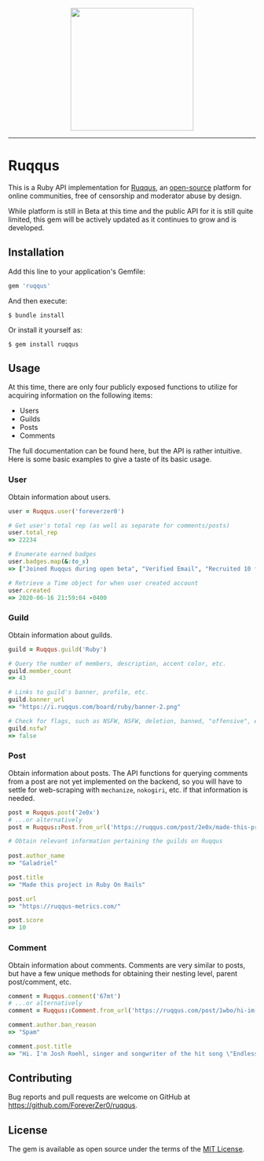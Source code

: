 <p align="center">
<img src="https://raw.githubusercontent.com/ruqqus/ruqqus/master/ruqqus/assets/images/logo/ruqqus_text_logo.png" width="250"/>
</p>

<hr>

# Ruqqus

This is a Ruby API implementation for [Ruqqus](https://ruqqus.com/), an [open-source](https://github.com/ruqqus/ruqqus) platform for online communities, free of censorship and moderator abuse by design. 

While platform is still in Beta at this time and the public API for it is still quite limited, this gem will be actively updated as it continues to grow and is developed.
## Installation

Add this line to your application's Gemfile:

```ruby
gem 'ruqqus'
```

And then execute:

    $ bundle install

Or install it yourself as:

    $ gem install ruqqus

## Usage

At this time, there are only four publicly exposed functions to utilize for acquiring information on the following items:

* Users
* Guilds
* Posts
* Comments

The full documentation can be found here[](), but the API is rather intuitive. Here is some basic examples to give a taste of its basic usage.

### User

Obtain information about users.

```ruby
user = Ruqqus.user('foreverzer0')

# Get user's total rep (as well as separate for comments/posts)
user.total_rep
=> 22234

# Enumerate earned badges
user.badges.map(&:to_s)
=> ["Joined Ruqqus during open beta", "Verified Email", "Recruited 10 friends to join Ruqqus"]

# Retrieve a Time object for when user created account
user.created
=> 2020-06-16 21:59:04 -0400
```

### Guild

Obtain information about guilds.

```ruby
guild = Ruqqus.guild('Ruby')

# Query the number of members, description, accent color, etc.
guild.member_count
=> 43

# Links to guild's banner, profile, etc.
guild.banner_url
=> "https://i.ruqqus.com/board/ruby/banner-2.png"

# Check for flags, such as NSFW, NSFW, deletion, banned, "offensive", etc.
guild.nsfw?
=> false
```

### Post

Obtain information about posts. The API functions for querying comments from a post are not yet implemented on the backend, so you will have to settle for web-scraping with `mechanize`, `nokogiri`, etc. if that information is needed.

```ruby
post = Ruqqus.post('2e0x')
# ...or alternatively
post = Ruqqus::Post.from_url('https://ruqqus.com/post/2e0x/made-this-project-in-ruby-on')

# Obtain relevant information pertaining the guilds on Ruqqus
  
post.author_name
=> "Galadriel"

post.title
=> "Made this project in Ruby On Rails"

post.url
=> "https://ruqqus-metrics.com/"

post.score
=> 10
```

### Comment

Obtain information about comments. Comments are very similar to posts, but have a few unique methods for obtaining their nesting level, parent post/comment, etc.

```ruby
comment = Ruqqus.comment('67mt')
# ...or alternatively
comment = Ruqqus::Comment.from_url('https://ruqqus.com/post/1wbo/hi-im-josh-roehl-singer-and/67mt')

comment.author.ban_reason
=> "Spam"

comment.post.title
=> "Hi. I'm Josh Roehl, singer and songwriter of the hit song \"Endless Summer\". I am hosting an AMA here."
```

## Contributing

Bug reports and pull requests are welcome on GitHub at https://github.com/ForeverZer0/ruqqus.

## License

The gem is available as open source under the terms of the [MIT License](https://opensource.org/licenses/MIT).

